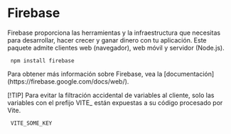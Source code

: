# Firebase 

<p> Firebase proporciona las herramientas y la infraestructura que necesitas para desarrollar, hacer crecer y ganar dinero con tu aplicación. Este paquete admite clientes web (navegador), web móvil y servidor (Node.js).
</p>

<code> npm install firebase </code>

<p> Para obtener más información sobre Firebase, vea la [documentación](https://firebase.google.com/docs/web/). </p>

[!TIP]
Para evitar la filtración accidental de variables al cliente, solo las variables con el prefijo VITE_ están expuestas a su código procesado por Vite.

<code> VITE_SOME_KEY </code>
